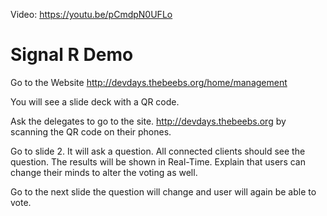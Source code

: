Video: https://youtu.be/pCmdpN0UFLo
# Signal R Demo

Go to the Website http://devdays.thebeebs.org/home/management

You will see a slide deck with a QR code.

Ask the delegates to go to the site. http://devdays.thebeebs.org by scanning the QR code on their phones.

Go to slide 2. It will ask a question. All connected clients should see the question. The results will be shown in Real-Time. Explain that users can change their minds to alter the voting as well.

Go to the next slide the question will change and user will again be able to vote.

